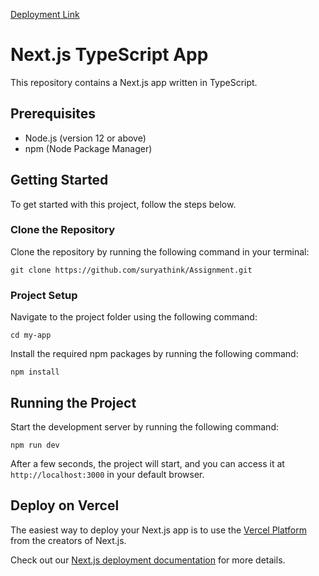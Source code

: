 
[Deployment Link](https://workspace-proposal-task.vercel.app/)

# Next.js TypeScript App

This repository contains a Next.js app written in TypeScript.

## Prerequisites

- Node.js (version 12 or above)
- npm (Node Package Manager)

## Getting Started

To get started with this project, follow the steps below.

### Clone the Repository

Clone the repository by running the following command in your terminal:

```git clone https://github.com/suryathink/Assignment.git```

### Project Setup

 Navigate to the project folder using the following command:
 
```cd my-app```

Install the required npm packages by running the following command:

```npm install``` 

## Running the Project

Start the development server by running the following command:

```npm run dev```

After a few seconds, the project will start, and you can access it at ```http://localhost:3000``` in your default browser.

## Deploy on Vercel

The easiest way to deploy your Next.js app is to use the [Vercel Platform](https://vercel.com/new?utm_medium=default-template&filter=next.js&utm_source=create-next-app&utm_campaign=create-next-app-readme) from the creators of Next.js.

Check out our [Next.js deployment documentation](https://nextjs.org/docs/deployment) for more details.
